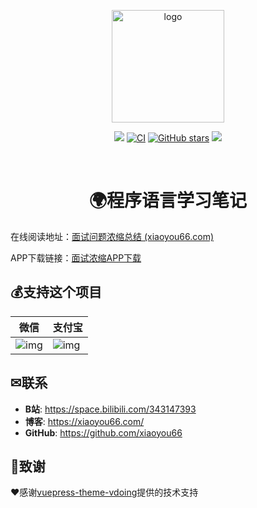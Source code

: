 <p align="center"><a href="http://interview.xiaoyou66.com/" target="_blank" rel="noopener noreferrer"><img width="180" src="http://interview.xiaoyou66.com/img/study.png" alt="logo"></a></p>

<p align="center">
    <a href="http://interview.xiaoyou66.com/"> <img src="https://badgen.net/badge/%E5%B0%8F%E6%B8%B8/%E5%9C%A8%E7%BA%BF%E9%98%85%E8%AF%BB?icon=sourcegraph"></a>
  <a href="https://github.com/xiaoyou66/interview/actions?query=workflow%3ACI"><img src="https://github.com/xiaoyou66/interview/workflows/CI/badge.svg" alt="CI"></a>
  <a href="https://github.com/xiaoyou66/interview"><img src="https://img.shields.io/github/stars/xiaoyou66/interview?logo=ReverbNation&logoColor=rgba(255,255,255,.6)" alt="GitHub stars"></a>
   <a href="https://github.com/xiaoyou66/interview"> <img src="https://badgen.net/github/forks/xiaoyou66/interview?icon=github"></a>

​    

<h1 align="center">🌍程序语言学习笔记</h1>

在线阅读地址：[面试问题浓缩总结 (xiaoyou66.com)](http://interview.xiaoyou66.com/)

APP下载链接：[面试浓缩APP下载](https://www.yd-mobile.cn/pack/download?versionId=2497&packName=com.xiaoyou.interview)


## 💰支持这个项目

| 微信                                                         | 支付宝                                                       |
| ------------------------------------------------------------ | ------------------------------------------------------------ |
| ![img](https://img.xiaoyou66.com/images/2020/03/01/ySH4.png) | ![img](https://img.xiaoyou66.com/images/2020/03/01/yJWT.jpg) |

##  ✉联系

- **B站**: <https://space.bilibili.com/343147393>
- **博客**: <https://xiaoyou66.com/>
- **GitHub**: <https://github.com/xiaoyou66>

## 🎁致谢

❤️感谢[vuepress-theme-vdoing](https://github.com/xugaoyi/vuepress-theme-vdoing)提供的技术支持


